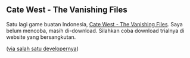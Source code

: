 ## Cate West - The Vanishing Files

Satu lagi game buatan Indonesia, [Cate West - The Vanishing Files](http://www.catewest.com/). Saya belum mencoba, masih di-download. Silahkan coba download trialnya di website yang bersangkutan.

([via salah satu developernya](http://a3log.wordpress.com/2008/02/08/cate-west-the-vanishing-file/))

<!-- {"time": "2008-02-27 21:28:55", "title": "Cate West - The Vanishing Files"} -->
